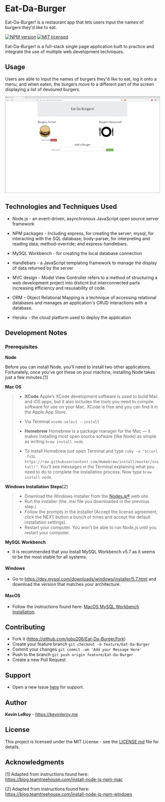 # Eat-Da-Burger
Eat-Da-Burger! is a restaurant app that lets users input the names of burgers they'd like to eat.

[![NPM version](http://img.shields.io/npm/v/npm-expansions.svg?style=flat-square)](https://www.npmjs.org/package/npm-expansions)
[![MIT licensed](https://img.shields.io/badge/license-MIT-blue.svg)](./LICENSE)

Eat-Da-Burger! is a full-stack single page application built to practice and integrate the use of multiple web development techniques.

## Usage
Users are able to input the names of burgers they'd like to eat, log it onto a menu, and when eaten, the burgers move to a different part of the screen displaying a list of devoured burgers.

![Screenshot](public/assets/img/screenshotBurger.png)

## Technologies and Techniques Used
* Node.js - an event-driven, asynchronous JavaScript open source server framework

* NPM packages - Including express, for creating the server; mysql, for interacting with the SQL database; body-parser, for interpreting and reading data; method-override; and express-handlebars.

* MySQL Workbench - for creating the local database connection

* Handlebars - a JavaScript templating framework to manage the display of data returned by the server

* MVC design - Model View Controller refers to a method of structuring a web development project into disticnt but interconnected parts increasing efficiency and resusability of code.

* ORM - Object Relational Mapping is a technique of accessing relational databases and manages an application's CRUD interactions with a database.

* Heroku - the cloud platform used to deploy the application

## Development Notes
### Prerequisites

**Node**

Before you can install Node, you’ll need to install two other applications. Fortunately, once you’ve got these on your machine, installing Node takes just a few minutes.[1]
 
**Mac OS**
> - **XCode** Apple’s XCode development software is used to build Mac and iOS apps, but it also includes the tools you need to compile software for use on your Mac. XCode is free and you can find it in the Apple App Store.
> 
> - Via Terminal `xcode-select --install`
> 
> - **Homebrew** Homebrew is a package manager for the Mac — it makes installing most open source sofware (like Node) as simple as writing `brew install node`.
> - To install Homebrew just open Terminal and type `ruby -e "$(curl -fsSL https://raw.githubusercontent.com/Homebrew/install/master/install)"`. You’ll see messages in the Terminal explaining what you need to do to complete the installation process. Now type `brew install node`.

**Windows Installation Steps**[2]
> - Download the Windows installer from the [Nodes.js®](http://nodejs.org/) web site.
> - Run the installer (the .msi file you downloaded in the previous step.)
> - Follow the prompts in the installer (Accept the license agreement, click the NEXT button a bunch of times and accept the default installation settings).
> - Restart your computer. You won’t be able to run Node.js until you restart your computer.

**MySQL Workbench**
- It is recommended that you install MySQL Workbench v5.7 as it seems to be the most stable for all systems.
#### Windows
- Go to https://dev.mysql.com/downloads/windows/installer/5.7.html and download the version that matches your architecture.

#### MacOS
- Follow the instructions found here: [MacOS MySQL Workbench Installation](public/assets/readme/mysqlinstall_mac.md).

## Contributing
- Fork it (https://github.com/jobu206/Eat-Da-Burger/fork)
- Create your feature branch `git checkout -b feature/Eat-Da-Burger`
- Commit your changes `git commit -am 'Add your Message Here'`
- Push to the branch `git push origin feature/Eat-Da-Burger`
- Create a new Pull Request

## Support
- Open a new issue [here](https://github.com/jobu206/Eat-Da-Burger/issues/new) for support.

## Author
**Kevin LeRoy** - <a href="https://kevinleroy.me" target="_blank">https://kevinleroy.me</a>

## License

This project is licensed under the MIT License - see the [LICENSE.md](LICENSE.md) file for details.

## Acknowledgments

[1] Adapted from instructions found here: <a href="https://blog.teamtreehouse.com/install-node-js-npm-mac" target="_blank">https://blog.teamtreehouse.com/install-node-js-npm-mac</a>

[2] Adapted from instructions found here: <a href="https://blog.teamtreehouse.com/install-node-js-npm-windows" target="_blank">https://blog.teamtreehouse.com/install-node-js-npm-windows</a>